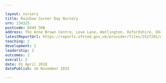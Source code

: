 ```yaml
---

layout: nursery
title: Rainbow Corner Day Nursery
urn: 134325
postcode: OX49 5RB
address: The Anne Brown Centre, Love Lane, Watlington, Oxfordshire, OX49 5RB
latestReportUrl: https://reports.ofsted.gov.uk/provider/files/2527281/urn/134325.pdf
teaching: 2
development: 1
leadership: 2
outcomes: 2
overall: 2
date: 01 April 2018 
datePublish: 16 November 2015

---
```

